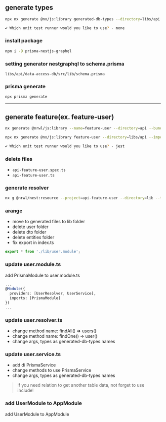 ## generate types

```bash
npx nx generate @nx/js:library generated-db-types --directory=libs/api --importPath=@libs/api/generated-db-types --tags=scope:api --bundler=swc

✔ Which unit test runner would you like to use? · none
```

### install package

```bash
npm i -D prisma-nestjs-graphql
```

### setting generator nestgraphql to schema.prisma

 `libs/api/data-access-db/src/lib/schema.prisma`

### prisma generate

```bash
npx prisma generate
```

_________________________________________________

## generate feature(ex. feature-user)

```bash
nx generate @nrwl/js:library --name=feature-user --directory=api --bundler=swc --tags "scope:api"

npx nx generate @nx/js:library feature-user --directory=libs/api --importPath=@libs/api/feature-user --tags=scope:api --bundler=swc

✔ Which unit test runner would you like to use? · jest
```

### delete files  

* `api-feature-user.spec.ts`
* `api-feature-user.ts`

### generate resolver  

```bash
nx g @nrwl/nest:resource --project=api-feature-user --directory=lib --type="graphql-code-first" --crud --name user
```

### arange 

* move to generated files to lib folder  
* delete user folder
* delete dto folder
* delete entities folder
* fix export in index.ts  

```ts
export * from './lib/user.module';
```

### update user.module.ts

add PrismaModule to user.module.ts  

```ts
...
@Module({
  providers: [UserResolver, UserService],
  imports: [PrismaModule]
})
...
```

### update user.resolver.ts

* change method name: findAll() => users()
* change method name: findOne() => user()
* change args, types as generated-db-types names

### update user.service.ts

* add di PrismaService  
* change methods to use PrismaService
* change args, types as generated-db-types names

> If you need relation to get another table data, not forget to use include! 

### add UserModule to AppModule

add UserModule to AppModule
